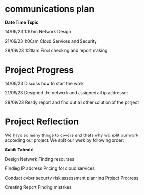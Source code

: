 # communications plan

**Date   Time   Topic**

14/09/23 1:10am Network Design

21/09/23 1:00am Cloud Services and Security

28/09/23 1:20am Final checking and report making

# Project Progress

14/09/23 Discuss how to start the work

21/09/23 Designed the network and assigned all ip addresses. 

28/09/23 Ready report and find out all other solution of the porject

# Project Reflection

We have so many things to covers and thats why we split our work according out project. We split our work by following order:

**Sakib     Tahmid**

Design Network     Finding resourses

Finding IP address    Pricing for cloud services

Conduct cyber security risk assessment      planning Project Progress

Creating Report           Finding mistakes



